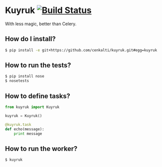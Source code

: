 # Kuyruk [![Build Status](https://travis-ci.org/cenkalti/kuyruk.png)](https://travis-ci.org/cenkalti/kuyruk)

With less magic, better than Celery.

## How do I install?
```bash
$ pip install -e git+https://github.com/cenkalti/kuyruk.git#egg=kuyruk
```

## How to run the tests?
```bash
$ pip install nose
$ nosetests
```

## How to define tasks?
```python
from kuyruk import Kuyruk

kuyruk = Kuyruk()

@kuyruk.task
def echo(message):
    print message
```

## How to run the worker?
```bash
$ kuyruk
```

